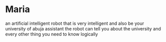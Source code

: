 # Maria
an artificial intelligent robot that is very intelligent and also be your university of abuja assistant
the robot can tell you about the university and every other thing you need to know logically
